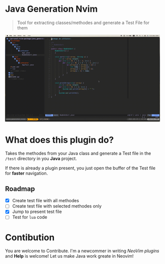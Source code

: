 # Java Generation Nvim

> Tool for extracting classes/methodes and generate a Test File for them

![](./doc/demo.gif)

# What does this plugin do?

Takes the methodes from your Java class and generate a Test file in the `/test` directory in you **Java** project.

If there is already a plugin present, you just open the buffer of the Test file for **faster** navigation.

## Roadmap
- [x] Create test file with all methodes
- [ ] Create test file with selected methodes only
- [x] Jump to present test file
- [ ] Test for `lua` code

# Contibution

You are welcome to Contribute. I'm a newcommer in writing _NeoVim plugins_ and **Help** is welcome!
Let us make Java work greate in Neovim!

